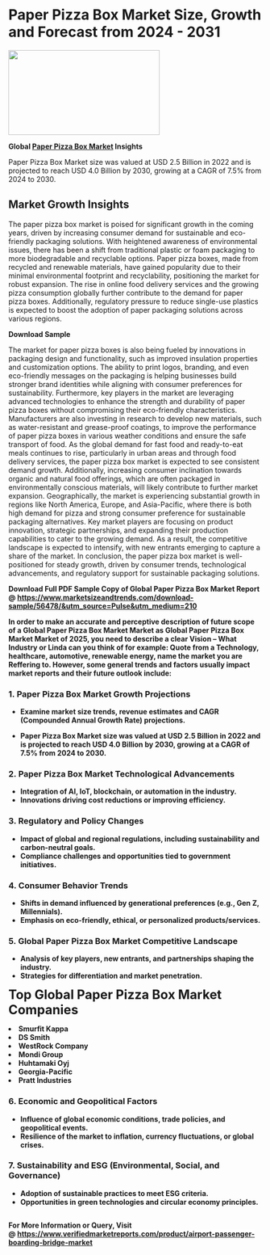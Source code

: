 <H1>Paper Pizza Box Market Size, Growth and Forecast from 2024 - 2031</H1><img class="aligncenter size-medium wp-image-584254" src="https://thirdeyenews.in/wp-content/uploads/2024/09/Global-Market-Research-300x168.jpeg" alt="" width="300" height="168" /><p><strong>Global&nbsp;<a href="https://www.marketsizeandtrends.com/download-sample/56478/&amp;utm_source=Pulse&amp;utm_medium=210">Paper Pizza Box Market</a> Insights</strong></p><p>Paper Pizza Box Market size was valued at USD 2.5 Billion in 2022 and is projected to reach USD 4.0 Billion by 2030, growing at a CAGR of 7.5% from 2024 to 2030.</p><p><h2>Market Growth Insights</h2> <p>The paper pizza box market is poised for significant growth in the coming years, driven by increasing consumer demand for sustainable and eco-friendly packaging solutions. With heightened awareness of environmental issues, there has been a shift from traditional plastic or foam packaging to more biodegradable and recyclable options. Paper pizza boxes, made from recycled and renewable materials, have gained popularity due to their minimal environmental footprint and recyclability, positioning the market for robust expansion. The rise in online food delivery services and the growing pizza consumption globally further contribute to the demand for paper pizza boxes. Additionally, regulatory pressure to reduce single-use plastics is expected to boost the adoption of paper packaging solutions across various regions.</p> <p><strong>Download Sample</strong></p> <p>The market for paper pizza boxes is also being fueled by innovations in packaging design and functionality, such as improved insulation properties and customization options. The ability to print logos, branding, and even eco-friendly messages on the packaging is helping businesses build stronger brand identities while aligning with consumer preferences for sustainability. Furthermore, key players in the market are leveraging advanced technologies to enhance the strength and durability of paper pizza boxes without compromising their eco-friendly characteristics. Manufacturers are also investing in research to develop new materials, such as water-resistant and grease-proof coatings, to improve the performance of paper pizza boxes in various weather conditions and ensure the safe transport of food. As the global demand for fast food and ready-to-eat meals continues to rise, particularly in urban areas and through food delivery services, the paper pizza box market is expected to see consistent demand growth. Additionally, increasing consumer inclination towards organic and natural food offerings, which are often packaged in environmentally conscious materials, will likely contribute to further market expansion. Geographically, the market is experiencing substantial growth in regions like North America, Europe, and Asia-Pacific, where there is both high demand for pizza and strong consumer preference for sustainable packaging alternatives. Key market players are focusing on product innovation, strategic partnerships, and expanding their production capabilities to cater to the growing demand. As a result, the competitive landscape is expected to intensify, with new entrants emerging to capture a share of the market. In conclusion, the paper pizza box market is well-positioned for steady growth, driven by consumer trends, technological advancements, and regulatory support for sustainable packaging solutions.</p> <p><strong></p><p><span class=""><strong>Download Full PDF Sample Copy of Global Paper Pizza Box Market Report</strong> @ <a href="https://www.marketsizeandtrends.com/download-sample/56478/&amp;utm_source=Pulse&amp;utm_medium=210" target="_blank">https://www.marketsizeandtrends.com/download-sample/56478/&amp;utm_source=Pulse&amp;utm_medium=210</a></span></p><p>In order to make an accurate and perceptive description of future scope of a Global&nbsp;Paper Pizza Box Market Market as Global&nbsp;Paper Pizza Box Market Market of 2025, you need to describe a clear Vision &ndash; What Industry or Linda can you think of for example: Quote from a Technology, healthcare, automotive, renewable energy, name the market you are Reffering to. However, some general trends and factors usually impact market reports and their future outlook include:</p><h3>1.&nbsp;<strong>Paper Pizza Box Market Growth Projections</strong></h3><ul><li>Examine market size trends, revenue estimates and CAGR (Compounded Annual Growth Rate) projections.</li><li><p>Paper Pizza Box Market size was valued at USD 2.5 Billion in 2022 and is projected to reach USD 4.0 Billion by 2030, growing at a CAGR of 7.5% from 2024 to 2030.</p></li></ul><h3>2.&nbsp;<strong>Paper Pizza Box Market Technological Advancements</strong></h3><ul><li>Integration of AI, IoT, blockchain, or automation in the industry.</li><li>Innovations driving cost reductions or improving efficiency.</li></ul><h3>3.&nbsp;<strong>Regulatory and Policy Changes</strong></h3><ul><li>Impact of global and regional regulations, including sustainability and carbon-neutral goals.</li><li>Compliance challenges and opportunities tied to government initiatives.</li></ul><h3>4.&nbsp;<strong>Consumer Behavior Trends</strong></h3><ul><li>Shifts in demand influenced by generational preferences (e.g., Gen Z, Millennials).</li><li>Emphasis on eco-friendly, ethical, or personalized products/services.</li></ul><h3>5.&nbsp;<strong>Global Paper Pizza Box Market Competitive Landscape</strong></h3><ul><li>Analysis of key players, new entrants, and partnerships shaping the industry.</li><li>Strategies for differentiation and market penetration.</li></ul><p data-pm-slice="1 1 []"><span style="color: inherit; font-family: inherit; font-size: 25px;">Top Global Paper Pizza Box Market Companies</span></p><div class="" data-test-id=""><p><li>Smurfit Kappa</li><li> DS Smith</li><li> WestRock Company</li><li> Mondi Group</li><li> Huhtamaki Oyj</li><li> Georgia-Pacific</li><li> Pratt Industries</li></p></div><h3>6.&nbsp;<strong>Economic and Geopolitical Factors</strong></h3><ul><li>Influence of global economic conditions, trade policies, and geopolitical events.</li><li>Resilience of the market to inflation, currency fluctuations, or global crises.</li></ul><h3>7.&nbsp;<strong>Sustainability and ESG (Environmental, Social, and Governance)</strong></h3><ul><li>Adoption of sustainable practices to meet ESG criteria.</li><li>Opportunities in green technologies and circular economy principles.</li></ul><h2><strong style="font-size: 14px;">For More Information or Query, Visit @&nbsp;</strong><a style="background-color: #ffffff; font-size: 14px;" href="https://www.marketsizeandtrends.com/report/paper-pizza-box-market/" target="_blank">https://www.verifiedmarketreports.com/product/airport-passenger-boarding-bridge-market</a></h2>
